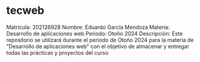 # tecweb
Matrícula: 202126928
Nombre: Eduardo García Mendoza
Materia: Desarrollo de aplicaciones web
Periodo: Otoño 2024
Descripción: Este repositorio se utilizará durante el periodo de Otoño 2024 para la materia de "Desarrollo de aplicaciones web" con el objetivo de almacenar y entregar todas las prácticas y proyectos del curso
